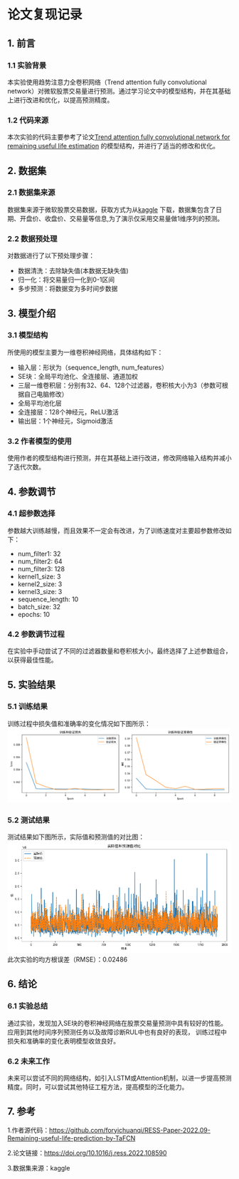# 论文复现记录

## 1. 前言

### 1.1 实验背景
本实验使用趋势注意力全卷积网络（Trend attention fully convolutional network）对微软股票交易量进行预测。通过学习论文中的模型结构，并在其基础上进行改进和优化，以提高预测精度。

### 1.2 代码来源
本次实验的代码主要参考了论文[Trend attention fully convolutional network for remaining useful life estimation](https://doi.org/10.1016/j.ress.2022.108590)
的模型结构，并进行了适当的修改和优化。

## 2. 数据集

### 2.1 数据集来源
数据集来源于微软股票交易数据，获取方式为从[kaggle](https://www.kaggle.com/datasets/mayankanand2701/microsoft-stock-price-dataset/data)
下载，数据集包含了日期、开盘价、收盘价、交易量等信息,为了演示仅采用交易量做1维序列的预测。

### 2.2 数据预处理
对数据进行了以下预处理步骤：
- 数据清洗：去除缺失值(本数据无缺失值)
- 归一化：将交易量归一化到0-1区间
- 多步预测：将数据变为多时间步数据

## 3. 模型介绍

### 3.1 模型结构
所使用的模型主要为一维卷积神经网络，具体结构如下：
- 输入层：形状为（sequence_length, num_features）
- SE块：全局平均池化、全连接层、通道加权
- 三层一维卷积层：分别有32、64、128个过滤器，卷积核大小为3（参数可根据自己电脑修改）
- 全局平均池化层
- 全连接层：128个神经元，ReLU激活
- 输出层：1个神经元，Sigmoid激活

### 3.2 作者模型的使用
使用作者的模型结构进行预测，并在其基础上进行改进，修改网络输入结构并减小了迭代次数。

## 4. 参数调节

### 4.1 超参数选择
参数越大训练越慢，而且效果不一定会有改进，为了训练速度对主要超参数修改如下：
- num_filter1: 32
- num_filter2: 64
- num_filter3: 128
- kernel1_size: 3
- kernel2_size: 3
- kernel3_size: 3
- sequence_length: 10
- batch_size: 32
- epochs: 10

### 4.2 参数调节过程
在实验中手动尝试了不同的过滤器数量和卷积核大小，最终选择了上述参数组合，以获得最佳性能。

## 5. 实验结果

### 5.1 训练结果
训练过程中损失值和准确率的变化情况如下图所示：
![训练和验证损失和准确性](train_loss.png)


### 5.2 测试结果
测试结果如下图所示，实际值和预测值的对比图：
![实际值和预测值对比](predictions.png)
此次实验的均方根误差（RMSE）：0.02486

## 6. 结论

### 6.1 实验总结
通过实验，发现加入SE块的卷积神经网络在股票交易量预测中具有较好的性能。
应用到其他时间序列预测任务以及故障诊断RUL中也有良好的表现，
训练过程中损失和准确率的变化表明模型收敛良好。

### 6.2 未来工作
未来可以尝试不同的网络结构，如引入LSTM或Attention机制，以进一步提高预测精度。同时，可以尝试其他特征工程方法，提高模型的泛化能力。

## 7. 参考
1.作者源代码：https://github.com/foryichuanqi/RESS-Paper-2022.09-Remaining-useful-life-prediction-by-TaFCN


2.论文链接：https://doi.org/10.1016/j.ress.2022.108590


3.数据集来源：kaggle
